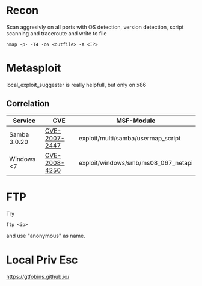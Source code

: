 # Recon
Scan aggresivly on all ports with OS detection, version detection, script scanning and traceroute and write to file
```
nmap -p- -T4 -oN <outfile> -A <IP>
```

# Metasploit
local_exploit_suggester is really helpfull, but only on x86

## Correlation

Service | CVE | MSF-Module
--- | --- | ---
Samba 3.0.20 | [CVE-2007-2447](https://nvd.nist.gov/vuln/detail/CVE-2007-2447) | exploit/multi/samba/usermap_script
Windows <7| [CVE-2008-4250](https://nvd.nist.gov/vuln/detail/CVE-2008-4250) | exploit/windows/smb/ms08_067_netapi


# FTP
Try 
```
ftp <ip>
```
and use "anonymous" as name.

# Local Priv Esc
https://gtfobins.github.io/
